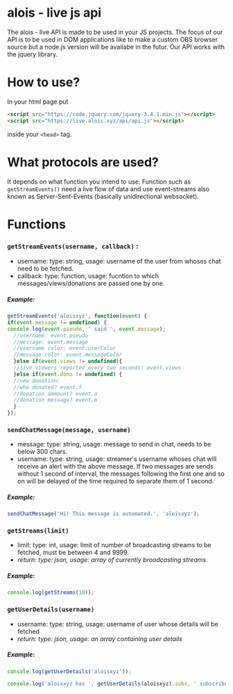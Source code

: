 # alois - live js api
The alois - live API is made to be used in your JS projects.
The focus of our API is to be used in DOM applications like to make a custom OBS browser source but a node.js version will be availabe in the futur.
Our API works with the jquery library.

# How to use?
In your html page put 
```html
<script src="https://code.jquery.com/jquery-3.4.1.min.js"></script>
<script src="https://live.alois.xyz/api/api.js"></script>
```
inside your ``<head>`` tag.

# What protocols are used?
It depends on what function you intend to use.
Function such as ``getStreamEvents()`` need a live flow of data and use event-streams also known as Server-Sent-Events (basically unidirectional websocket).

# Functions
### ``getStreamEvents(username, callback)`` :
* username: type: string, usage: username of the user from whoses chat need to be fetched.
* callback: type: function, usage: fucntion to which messages/views/donations are passed one by one.
##### Example:
```js
getStreamEvents('aloisxyz', function(event) {
if(event.message != undefined) {
console.log(event.pseudo, ' said ', event.message);
  //username: event.pseudo
  //message: event.message
  //username color: event.userColor
  //message color: event.messageColor
  }else if(event.views != undefined){
  //live viewers reported every two seconds: event.views
  }else if(event.dono != undefined) {
  //new donation:
  //who donated? event.f
  //donation ammount? event.a
  //donation message? event.m
  }
});
```

### ``sendChatMessage(message, username)``
* message: type: string, usage: message to send in chat, needs to be below 300 chars.
* username: type: string, usage: streamer's username whoses chat will receive an alert with the above message.
If two messages are sends without 1 second of interval, the messages following the first one and so on will be delayed of the time required to separate them of 1 second.
##### Example:
```js
sendChatMessage('Hi! This message is automated.', 'aloisxyz');
```

### ``getStreams(limit)``
* limit: type: int, usage: limit of number of broadcasting streams to be fetched, must be between 4 and 9999.
* *return: type: json, usage: array of currently broadcasting streams.*
##### Example:
```js
console.log(getStreams(10));
```

### ``getUserDetails(username)``
* username: type: string, usage: username of user whose details will be fetched
* *return: type: json, usage: an array containing user details*
##### Example:
```js
console.log(getUserDetails('aloisxyz'));

console.log('aloisxyz has ', getUserDetails(aloisxyz).subs, ' subscribers');
```
